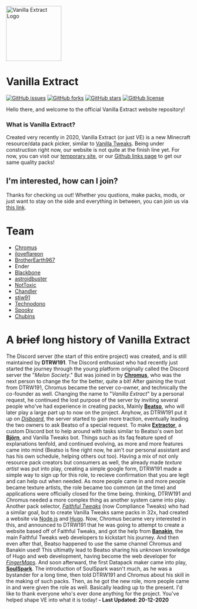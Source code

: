 [<img src="https://cdn.discordapp.com/attachments/750815939687219412/751234992939597954/512x_Circle_Border.png" alt="Vanilla Extract Logo" width="150px" />](https://vanilla-extract.web.app)

# Vanilla Extract
<p>
    <a href="https://github.com/Vanilla-Extract/VanillaExtract/issues"><img alt="GitHub issues" src="https://img.shields.io/github/issues/Vanilla-Extract/VanillaExtract"></a>
    <a href="https://github.com/Vanilla-Extract/VanillaExtract/network"><img alt="GitHub forks" src="https://img.shields.io/github/forks/Vanilla-Extract/VanillaExtract"></a>
    <a href="https://github.com/Vanilla-Extract/VanillaExtract/stargazers"><img alt="GitHub stars" src="https://img.shields.io/github/stars/Vanilla-Extract/VanillaExtract"></a>
    <a href="https://github.com/Vanilla-Extract/VanillaExtract/blob/master/LICENSE"><img alt="GitHub license" src="https://img.shields.io/github/license/Vanilla-Extract/VanillaExtract"></a>
</p>

Hello there, and welcome to the official Vanilla Extract website repository!
### What is Vanilla Extract?
Created very recently in 2020, Vanilla Extract (or just VE) is a new Minecraft resource/data pack picker, similar to [Vanilla Tweaks](https://vanillatweaks.net). Being under construction right now, our website is not quite at the finish line yet. For now, you can visit our [temporary site](https://sites.google.com/view/vanillaextract), or our [Github links page](https://github.com/Vanilla-Extract/TempDownloadLinks/tree/main/Packs) to get our same quality packs!

## I'm interested, how can I join?
Thanks for checking us out! Whether you qustions, make packs, mods, or just want to stay on the side and everything in between, you can join us via [this link](https://discord.io/vanillaextract).

# Team
- [Chromus](https://www.planetminecraft.com/member/chromus_-_ve/)
- [iloveflareon](https://www.planetminecraft.com/member/iloveflareon/)
- [BrotherEarth967](https://www.planetminecraft.com/member/brotherearth967_-ve/)
- Ender
- [Blackbone](https://www.planetminecraft.com/member/blackbonemc/)
- [astroidbuster](https://www.planetminecraft.com/member/astroidbuster-ve/)
- [NotToxic](https://www.planetminecraft.com/member/nottoxic_-_ve/)
- [Chandler](https://www.planetminecraft.com/member/chandler_-_ve/)
- [stiw91](https://www.planetminecraft.com/member/stiw91/)
- [Technodono](https://www.planetminecraft.com/member/technodono/)
- [Spooky](https://www.planetminecraft.com/member/itsspooky_-_ve/)
- [Chubins](https://chubins.tk)

# A ~~brief~~ long history of Vanilla Extract
   The Discord server (the start of this entire project) was created, and is still maintained by **DTRW191**. The Discord enthusiast who had recently just started the journey through the young platform originally called the Discord server the "*Melon Society*." But was joined in by [**Chromus**](https://chromus.tk), who was the next person to change the for the better, quite a bit! After gaining the trust from DTRW191, Chromus became the server co-owner, and technically the co-founder as well. Changing the name to "*Vanilla Extract*" by a personal request, he continued the lost purpose of the server by inviting several people who've had experience in creating packs, Mainly [**Beatso**](https://www.beatso.tk/), who will later play a large part up to now on the project. Anyhow, as DTRW191 put it up on [*Disboard*](https://disboard.org/server/728777189914312715), the server started to gain more traction, eventually leading the two owners to ask Beatso of a special request. To make [**Extractor**](https://github.com/Vanilla-Extract/Extractor), a custom Discord bot to help around with tasks similar to Beatso's own bot [**Björn**](https://github.com/Beatso/Bjorn), and Vanilla Tweaks bot. Things such as its faq feature sped of explanations tenfold, and continued evolving, as more and more features came into mind (Beatso is fine right now, he ain't our personal assistant and has his own schedule, helping others out too). Having a mix of not only resource pack creators but consumers as well, the already made *texture artist* was put into play, creating a simple google form, DTRW191 made a simple way to sign up for this role, to recieve confirmation that you are legit and can help out when needed. As more people came in and more people became texture artists, the role became too common (at the time) and applications were officially closed for the time being. thinking, DTRW191 and Chromus needed a more complex thing as another system came into play. Another pack selector, [*Faithful Tweaks*](https://faithfultweaks.com/) (now Compliance Tweaks) who had a similar goal, but to create Vanilla Tweaks same packs in 32x, had created a website via [Node.js](https://nodejs.org/en/) and [Hugo](https://gohugo.io/). Now, Chromus became very interested in this, and announced to DTRW191 that he was going to attempt to create a website based off of Faithful Tweaks, and got the help from [**Banakin**](https://github.com/banakin), the main Faithful Tweaks web developers to kickstart his journey. And then even after that, Beatso happened to use the same channel Chromus and Banakin used! This ultimatly lead to Beatso sharing his unknown knowledge of Hugo and web development, having become the web developer for [*FingerMaps*](https://fingermaps.net). And soon afterward, the first Datapack maker came into play, [**SoulSpark**](https://github.com/a-soulspark). The introduction of SoulSpark wasn't much, as he was a bystander for a long time, then told DTRW191 and Chromus about his skill in the making of such packs. Then, as he got the new role, more people came in and were given the role as well. Basically leading up to the present. I'd like to thank everyone who's ever done anything for the project. You've helped shape VE into what it is today! **- Last Updated: 20-12-2020**
